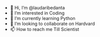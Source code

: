 - 👋 Hi, I’m @laudaribedanta
- 👀 I’m interested in Coding
- 🌱 I’m currently learning Python
- 💞️ I’m looking to collaborate on Hardvard
- 📫 How to reach me Till Scientist

<!---
laudaribedanta/laudaribedanta is a ✨ special ✨ repository because its `README.md` (this file) appears on your GitHub profile.
You can click the Preview link to take a look at your changes.
--->
